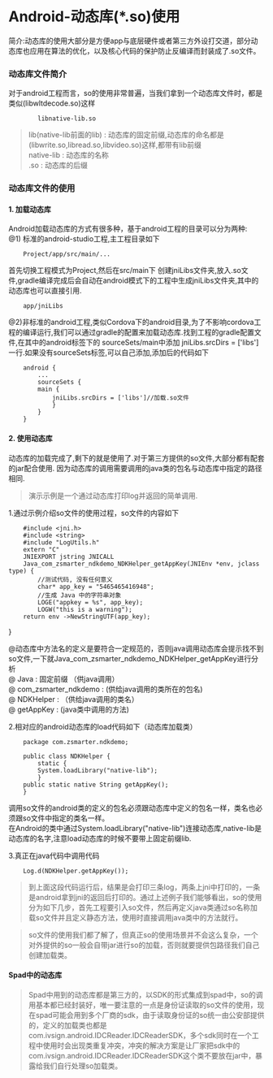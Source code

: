 # Android-动态库(*.so)使用		

简介:动态库的使用大部分是方便app与底层硬件或者第三方外设打交道，部分动态库也应用在算法的优化，以及核心代码的保护防止反编译而封装成了.so文件。	

### 动态库文件简介		
对于android工程而言，so的使用非常普遍，当我们拿到一个动态库文件时，都是类似(libwltdecode.so)这样
			
			libnative-lib.so

> lib(native-lib前面的lib) : 动态库的固定前缀,动态库的命名都是(libwrite.so,libread.so,libvideo.so)这样,都带有lib前缀    
> native-lib : 动态库的名称     
> .so : 动态库的后缀    

### 动态库文件的使用		    

#### 1. 加载动态库 		    
Android加载动态库的方式有很多种，基于android工程的目录可以分为两种:	    		
@1) 标准的android-studio工程,主工程目录如下		    

		Project/app/src/main/...    
		
首先切换工程模式为Project,然后在src/main下 创建jniLibs文件夹,放入.so文件,gradle编译完成后会自动在android模式下的工程中生成jniLibs文件夹,其中的动态库也可以直接引用.			
	    
		app/jniLibs

@2)非标准的android工程,类似Cordova下的android目录,为了不影响cordova工程的编译运行,我们可以通过gradle的配置来加载动态库.找到工程的gradle配置文件,在其中的android标签下的	sourceSets/main中添加 jniLibs.srcDirs = ['libs']一行.如果没有sourceSets标签,可以自己添加,添加后的代码如下		

		android {
			...
		    sourceSets {
		    main {		 
		        jniLibs.srcDirs = ['libs']//加载.so文件
		        }
		    }
		}
#### 2. 使用动态库
动态库的加载完成了,剩下的就是使用了.对于第三方提供的so文件,大部分都有配套的jar配合使用. 因为动态库的调用需要调用的java类的包名与动态库中指定的路径相同.	    		
>演示示例是一个通过动态库打印log并返回的简单调用.   

1.通过示例介绍so文件的使用过程，so文件的内容如下    

		#include <jni.h>
		#include <string>
		#include "LogUtils.h"
		extern "C"
		JNIEXPORT jstring JNICALL
		Java_com_zsmarter_ndkdemo_NDKHelper_getAppKey(JNIEnv *env, jclass type) {
		    //测试代码, 没有任何意义
		    char* app_key = "5465465416948";
		    //生成 Java 中的字符串对象
		    LOGE("appkey = %s", app_key);
		    LOGW("this is a warning");
	    return env ->NewStringUTF(app_key);
}

@动态库中方法名的定义是要符合一定规范的，否则java调用动态库会提示找不到so文件,一下就Java_com_zsmarter_ndkdemo_NDKHelper_getAppKey进行分析   
@ Java : 固定前缀 （供java调用）    
@ com_zsmarter_ndkdemo : (供给java调用的类所在的包名)   
@ NDKHelper : （供给java调用的类名）    
@ getAppKey : (java类中调用的方法)  


2.相对应的android动态库的load代码如下（动态库加载类）   

		package com.zsmarter.ndkdemo;

		public class NDKHelper {
		    static {
	        System.loadLibrary("native-lib");
		    }
	    public static native String getAppKey();
		}

调用so文件的android类的定义的包名必须跟动态库中定义的包名一样，类名也必须跟so文件中指定的类名一样。		    
在Android的类中通过System.loadLibrary("native-lib")连接动态库,native-lib是动态库的名字,注意load动态库的时候不要带上固定前缀lib.     


3.真正在java代码中调用代码  

		Log.d(NDKHelper.getAppKey());   

>到上面这段代码运行后，结果是会打印三条log，两条上jni中打印的，一条是android拿到jni的返回后打印的。通过上述例子我们能够看出，so的使用分为如下几步，首先工程要引入so文件，然后再定义java类通过so名称加载so文件并且定义静态方法，使用时直接调用java类中的方法就行。                         

>so文件的使用我们都了解了，但真正so的使用场景并不会这么复杂，一个对外提供的so一般会自带jar进行so的加载，否则就要提供包路径我们自己创建加载类。                    

#### Spad中的动态库
>Spad中用到的动态库都是第三方的，以SDK的形式集成到spad中，so的调用基本都已经封装好，唯一要注意的一点是身份证读取的so文件的使用，现在spad可能会用到多个厂商的sdk，由于读取身份证的so统一由公安部提供的，定义的加载类也都是com.ivsign.android.IDCReader.IDCReaderSDK，多个sdk同时在一个工程中使用时会出现类重复冲突，冲突的解决方案是让厂家把sdk中的com.ivsign.android.IDCReader.IDCReaderSDK这个类不要放在jar中，暴露给我们自行处理so加载类。

